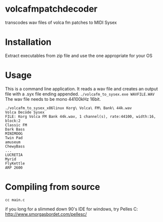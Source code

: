 # volcafmpatchdecoder
transcodes wav files of volca fm patches to MIDI Sysex

# Installation
Extract executables from zip file and use the one appropriate for your OS

# Usage
This is a command line application. It reads a wav file and creates an output file with a .syx file ending appended.
`./volcafm_to_sysex.exe WAVFILE.WAV`
The wav file needs to be mono 44100kHz 16bit.

```
./volcafm_to_sysex_x86linux Korg\ Volca\ FM\ Bank\ 44k.wav
Volca Decode Sysex
FILE: Korg Volca FM Bank 44k.wav, 1 channel(s), rate:44100, width:16, block:2
Classic FM
Dark Bass
MINIMOOG
Twin Pad
amuseum
ChewyBass
...
LUCRETIA
Myrid
FlyKettle
ARP 2600
```
# Compiling from source
`cc main.c`

if you long for a slimmed down 90's IDE for windows, try Pelles C: http://www.smorgasbordet.com/pellesc/
